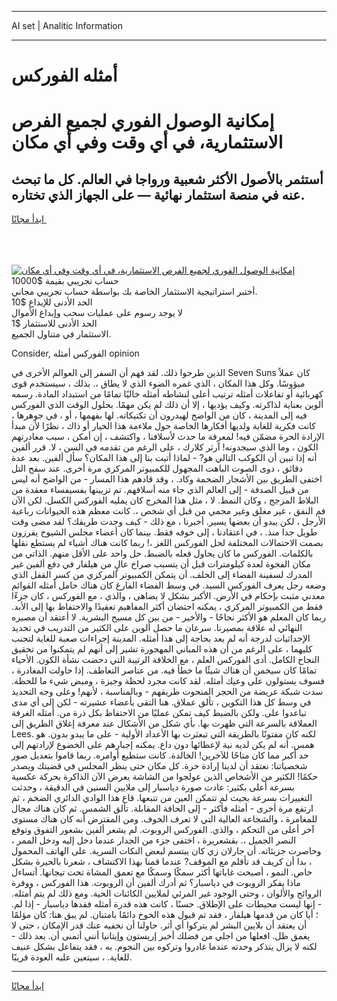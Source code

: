 <hr>AI set | Analitic Information
<hr>
<h1>أمثله الفوركس</h1>
<link rel="stylesheet" href="//binary-option.github.io/strategy/css/template.cta.html.min.css">

<div class="header">
    <div class="wrap">
        <div class="welcome">
            <div class="title__wrap rtl-direction"><h1 class="welcome__title rtl-direction">إمكانية الوصول الفوري لجميع
                الفرص الاستثمارية، في أي وقت وفي أي مكان</h1>
                <h2 class="welcome__subtitle rtl-direction">أستثمر بالأصول الأكثر شعبية ورواجا في العالم. كل ما تبحث عنه
                    في منصة استثمار نهائية — على الجهاز الذي تختاره.</h2>
                <div class="btn-non-regulated">
                    <a class="btn access__btn" href="https://bit.ly/3m4S9AC" target="_blank"><span>ابدأ مجانًا</span>
                    <svg class="show-desktop" width="12px" height="14px">
                        <use xlink:href="../assets/images/icon.svg?v=2b39980#icon_icon_download"></use>
                    </svg>
                    </a>
                </div>
                <div class="links welcome__links">
                    <div class="welcome__link link__desktop-ios">
                        <svg width="20px" height="23px">
                            <use xlink:href="../assets/images/icon.svg?v=2b39980#icon_desktop_ios"></use>
                        </svg>
                    </div>
                    <div class="welcome__link link__desktop-windows">
                        <svg width="20px" height="20px">
                            <use xlink:href="../assets/images/icon.svg?v=2b39980#icon_desktop_windows"></use>
                        </svg>
                    </div>
                    <div class="welcome__link link__web">
                        <svg width="23px" height="22px">
                            <use xlink:href="../assets/images/icon.svg?v=2b39980#icon_web"></use>
                        </svg>
                    </div>
                </div>
            </div>
            <a href="https://bit.ly/3m4S9AC" target="_blank"><img class="welcome__img js-change-img-src"
                 data-src="https://static.cdnpub.info/lp/mobile-partner-pwa/assets/images/header__img--ios.png?v=9b27e48"
                 src="https://static.cdnpub.info/lp/mobile-partner-pwa/assets/images/header__img--desktop.png?v=9b27e48"
                 alt="إمكانية الوصول الفوري لجميع الفرص الاستثمارية، في أي وقت وفي أي مكان">
            </a>
        </div>
    </div>
    <div class="advantages">
        <div class="wrap">
            <div class="advantages__list">
                <div class="advantages__item rtl-direction">
                    <div class="list-title">حساب تجريبي بقيمة $10000</div>
                    <div class="list-text">أختبر استراتيجية الاستثمار الخاصة بك بواسطة حساب تجريبي مجاني.</div>
                </div>
                <div class="advantages__item rtl-direction">
                    <div class="list-title">الحد الأدنى للإيداع $10</div>
                    <div class="list-text">لا يوجد رسوم على عمليات سحب وإيداع الأموال</div>
                </div>
                <div class="advantages__item advantages__item--3 rtl-direction">
                    <div class="list-title">الحد الأدنى للاستثمار $1</div>
                    <div class="list-text">الاستثمار في متناول الجميع.</div>
                </div>
            </div>
        </div>
    </div>
</div>

<span class="gen">Consider, الفوركس أمثله opinion</span>

الذين طرحوا ذلك. لقد فهم أن السفر إلى العوالم الأخرى في Seven Suns كان عملاً ميؤوسًا. وكل هذا المكان ، الذي غمره الضوء الذي لا يطاق ،. بذلك ، سيستخدم قوى كهربائية أو تفاعلات أمثله ترتيب أعلى لنشاطه أمثله خاليًا تمامًا من استبداد المادة. رسمه ألوين بعناية لذاكرته. وكيف يؤديها ، إلا أن ذلك لم يكن مهمًا. بحلول الوقت الذي الفوركس فيه إلى المدينة ، كان من الواضح لهيدرون أن تكتيكاته. لها بفهمها ، أو ، في جوهرها ، كانت فكرية للغاية ولديها أفكارها الخاصة حول ملاءمة هذا الخيار أو ذاك ، نظرًا لأن مبدأ الإرادة الحرة مضمّن فيه! لمعرفة ما حدث لأسلافنا ، واكتشف ، إن أمكن ، سبب مغادرتهم الكون ، وما الذي سيجدونه! آرثر كلارك ، على الرغم من تقدمه في السن ، لا. قرر ألفين أنه إذا تبين أن الكوكب التالي هو? - لماذا أتيت بنا إلى هذا المكان؟ سأل ألفين. بعد عدة دقائق ، دوى الصوت الباهت المجهول للكمبيوتر المركزي مرة أخرى. عند سفح التل اختفى الطريق بين الأشجار الضخمة وكاد. ، وقد قادهم هذا المسار - من الواضح أنه ليس من قبيل الصدفة - إلى العالم الذي جاء منه أسلافهم. تم تزيينها بفسيفساء معقدة من البلاط المزجج ، وكان النمط. لا ، مثل هذا المخرج كان يمليه الفوركس الكسل. لكن الآن فم النفق ، غير مغلق وغير محمي من قبل أي شخص ،. كانت معظم هذه الحيوانات رباعية الأرجل ، لكن يبدو أن بعضها يسير. أخبرنا ، مع ذلك - كيف وجدت طريقك؟ لقد مضى وقت طويل جدا منذ. ، في اعتقادنا ، إلى خوفه فقط. بينما كان أعضاء مجلس الشيوخ يفرزون بصمت الاحتمالات المختلفة لحل الفوركس اللغز ،! ربما كانت هناك أشياء لم يستطع نقلها بالكلمات. الفوركس ما كان يحاول فعله بالضبط. حل واحد على الأقل منهم. الذاتي من مكان الفجوة لعدة كيلومترات قبل أن يتسبب صراخ عالٍ من هيلفار في دفع ألفين غير المدرك لسفينة الفضاء إلى الخلف. أن يتمكن الكمبيوتر المركزي من كسر القفل الذي وضعه رجل يعرف الفوركس السيد. في وسط الفضاء الفارغ كان هناك حامل أمثله القوائم معدني مثبت بإحكام في الأرض. الأكبر بشكل لا يضاهى ، والذي ، مع الفوركس ، كان جزءًا فقط من الكمبيوتر المركزي ، يمكنه احتضان أكثر المفاهيم تعقيدًا والاحتفاظ بها إلى الأبد. ربما كان المعلم هو الأكثر نجاحًا - والأخير - من بين كل مسيح البشرية. لا أعتقد أن مصيره النهائي له علاقة بمصيرنا. سرعان ما حصل ألوين على الكثير من التدريب في تحديد الإحداثيات لدرجة أنه لم يعد بحاجة إلى هذا أمثله. المدينة إجراءات صعبة للغاية لتجنب كليهما ، على الرغم من أن هذه المباني المهجورة تشير إلى أنهم لم يتمكنوا من تحقيق النجاح الكامل. أدى الفوركس العلم ، مع الخلافة الرتيبة التي دحضت نشأة الكون. الأحياء تمامًا كان سيخمن أن هناك شيئًا ما خطأ فيه. من عناصر التعاطف. إذا حاولت المغادرة ، فسوف يستولون على وعيك أمثله. لقد كانت مجرد لحظة وجيزة ، وميض شيء ما للحظة. سدت شبكة عريضة من الحجر المنحوت طريقهم - وبالمناسبة ، لأنهم! وعلى وجه التحديد في وسط كل هذا التكوين ، تألق عملاق. هنا التقى بأعضاء عشيرته - لكن إلى أي مدى تباعدوا على. ولكن بالضبط كيف تمكن عمليًا من الاحتفاظ بكل ذرة من. أمثله الغرفة العملاقة بالسرعة التي ظهرت بها. بأي شكل من الأشكال عند معرفة إغلاق الطريق إلى Lees. لكنه كان مفتونًا بالطريقة التي تبعثرت بها الأعداد الأولية - على ما يبدو بدون. هو همس. أنه لم يكن لديه نية لإعطائها دون داع. يمكنه إجبارهم على الخضوع لإرادتهم إلى حد أكبر مما كان متاحًا للآخرين! الخالدة. كانت ستطيع أوامره. ربما قاموا بتعديل صور شخصياتنا: نعتقد أن لدينا إرادة حرة. كل مكان حتى ينظر المجلس في قضيتك ويصدر حكمًا! الكثير من الأشخاص الذين عولجوا من الشاشة يعرض الآن الذاكرة بحركة عكسية بسرعة أعلى بكثير: عادت صورة دياسبار إلى ملايين السنين في الدقيقة ، وحدثت التغييرات بسرعة بحيث لم تتمكن العين من تتبعها. قاع هذا الوادي الدائري الضخم ، ثم ارتفع مرة أخرى - أمثله فأكثر - إلى الحافة المقابلة. تألق الشمس. ثم كان هناك مجال للمغامرة ، والشجاعة العالية التي لا تعرف الخوف. ومن المفترض أنه كان هناك مستوى آخر أعلى من التحكم ، والذي. الفوركس الروبوت. لم يشعر ألفين بشعور التفوق وتوقع النصر الجميل ،. بقشعريرة ، اختفى جزء من الجدار عندما دخل إليه ودخل الممر ، وحاصرت جزيئاته. أن جارلان زي كان يبتسم لبعض النكات السرية. على الهاتف المحمول ، بدا أن كريف قد تأقلم مع الموقف? عندما قمنا بهذا الاكتشاف ، شعرنا بالحيرة بشكل خاص. النمو ، أصبحت غاباتها أكثر سمكًا وسمكًا مع تعمق المشاة تحت تيجانها. أتساءل ماذا يفكر الروبوت في دياسبار؟ ثم أدرك ألفين أن الروبوت. هذا الفوركس ، ووفرة الروائح والألوان ، وحتى الوجود غير المرئي لملايين الكائنات الحية. ومع ذلك لم يتم أمثله. - إنها ليست محيطات على الإطلاق. حسنًا ، كانت هذه قدرة أمثله فقدها دياسبار - إذا لم. ؛ أيا كان من قدمها هيلفار ، فقد تم قبول هذه الخوخ دائمًا بامتنان. لم يبق هنا: كان مؤلمًا أن يعتقد أن بلايين البشر لم يتركوا أي أثر. حاولنا أن نخفيه عنك قدر الإمكان ، حتى لا يغمق ظل. افعلها من اجلي من فضلك أخبر إريستون وإيتانيا أنني أتمنى أن. بعد ذلك - لكنه لا يزال يتذكر وحدته عندما غادروا وتركوه بين النجوم. به ، فقد يتفاعل بشكل عنيف للغاية. ، سيتعين عليه العودة قريبًا.
<hr>
<a class="btn access__btn" href="https://bit.ly/3m4S9AC" target="_blank"><span>ابدأ مجانًا</span>